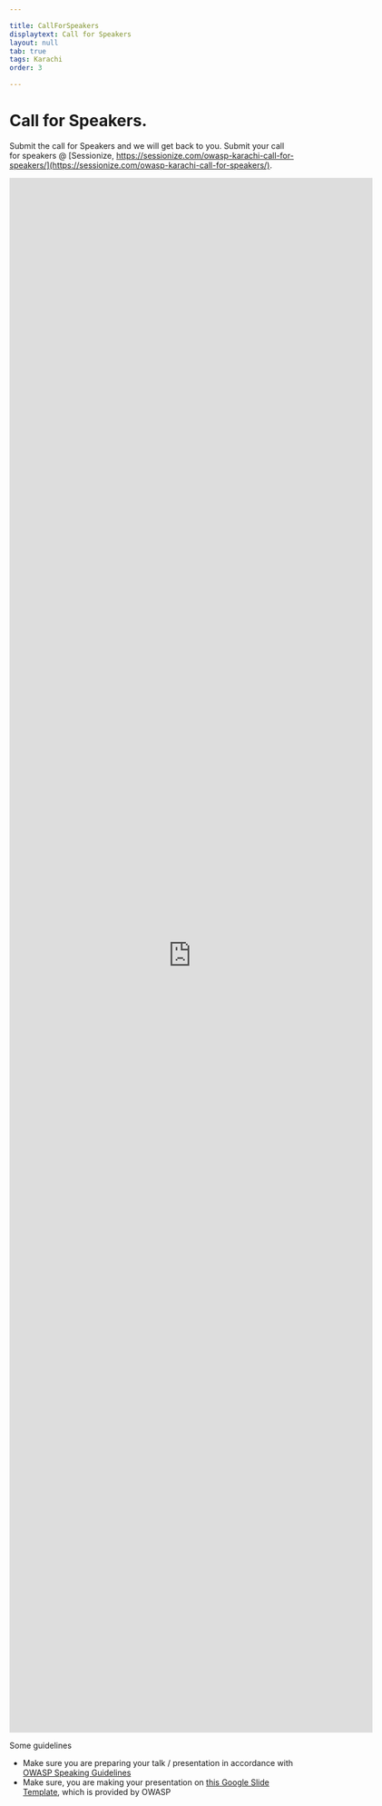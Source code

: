 ```yaml
---

title: CallForSpeakers
displaytext: Call for Speakers
layout: null
tab: true
tags: Karachi
order: 3

---
```


# Call for Speakers. 

Submit the call for Speakers and we will get back to you. 
Submit your call for speakers @ [Sessionize, https://sessionize.com/owasp-karachi-call-for-speakers/](https://sessionize.com/owasp-karachi-call-for-speakers/). 
<iframe src="https://sessionize.com/owasp-karachi-call-for-speakers/" width="640" height="2741" frameborder="0" marginheight="0" marginwidth="0">Loading…</iframe>

Some guidelines 

- Make sure you are preparing your talk / presentation in accordance with [OWASP Speaking Guidelines](https://owasp.org/www-policy/legal/speaker-agreement)
- Make sure, you are making your presentation on [this Google Slide Template](https://docs.google.com/presentation/d/10vDsqTxGRoTnsJ-gWfQiSkGvz1KEB9wDknlrO6_Q9Tk/copy), which is provided by OWASP

